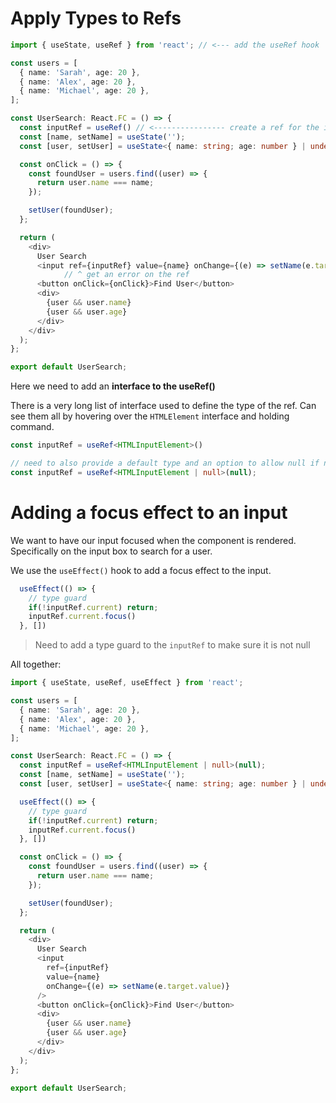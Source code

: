 # Apply Types to Refs

```ts
import { useState, useRef } from 'react'; // <--- add the useRef hook

const users = [
  { name: 'Sarah', age: 20 },
  { name: 'Alex', age: 20 },
  { name: 'Michael', age: 20 },
];

const UserSearch: React.FC = () => {
  const inputRef = useRef() // <---------------- create a ref for the input
  const [name, setName] = useState('');
  const [user, setUser] = useState<{ name: string; age: number } | undefined>();

  const onClick = () => {
    const foundUser = users.find((user) => {
      return user.name === name;
    });

    setUser(foundUser);
  };

  return (
    <div>
      User Search
      <input ref={inputRef} value={name} onChange={(e) => setName(e.target.value)} /> 
            // ^ get an error on the ref
      <button onClick={onClick}>Find User</button>
      <div>
        {user && user.name}
        {user && user.age}
      </div>
    </div>
  );
};

export default UserSearch;
```

Here we need to add an **interface to the useRef()** 

There is a very long list of interface used to define the type of the ref. Can see them all by hovering over the `HTMLElement` interface and holding command.

```ts
const inputRef = useRef<HTMLInputElement>()

// need to also provide a default type and an option to allow null if no ref is provided.
const inputRef = useRef<HTMLInputElement | null>(null);
```

# Adding a focus effect to an input

We want to have our input focused when the component is rendered. Specifically on the input box to search for a user. 

We use the `useEffect()` hook to add a focus effect to the input.

```ts
  useEffect(() => {
    // type guard
    if(!inputRef.current) return;
    inputRef.current.focus()
  }, [])
  ```
  > Need to add a type guard to the `inputRef` to make sure it is not null

All together:
```ts
import { useState, useRef, useEffect } from 'react';

const users = [
  { name: 'Sarah', age: 20 },
  { name: 'Alex', age: 20 },
  { name: 'Michael', age: 20 },
];

const UserSearch: React.FC = () => {
  const inputRef = useRef<HTMLInputElement | null>(null);
  const [name, setName] = useState('');
  const [user, setUser] = useState<{ name: string; age: number } | undefined>();

  useEffect(() => {
    // type guard
    if(!inputRef.current) return;
    inputRef.current.focus()
  }, [])

  const onClick = () => {
    const foundUser = users.find((user) => {
      return user.name === name;
    });

    setUser(foundUser);
  };

  return (
    <div>
      User Search
      <input
        ref={inputRef}
        value={name}
        onChange={(e) => setName(e.target.value)}
      />
      <button onClick={onClick}>Find User</button>
      <div>
        {user && user.name}
        {user && user.age}
      </div>
    </div>
  );
};

export default UserSearch;
```